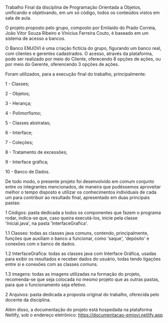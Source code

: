Trabalho Final da disciplina de Programação Orientada a Objetos, unificando e objetivando, em um só código, todos os conteúdos vistos em sala de aula.

O projeto proposto pelo grupo, composto por Emilaido do Prado Correia, João Vitor Souza Ribeiro e Vinicius Ferreira Couto, é baseado em um sistema de acesso a bancos.

O Banco EMJOVI é uma criação fictícia do grupo, figurando um banco real, com  clientes e gerentes cadastrados. O acesso, através da plataforma, pode ser realizado por meio do Cliente, oferecendo 8 opções de ações, ou por meio do Gerente, oferencendo 3 opções de ações. 

Foram utilizados, para a execução final do trabalho, principalmente:

  1 - Classes;
  
  2 - Objetos;
  
  3 - Herança;
  
  4 - Polimorfismo;
  
  5 - Classes abstratas;
  
  6 - Interface;
  
  7 - Coleções;
  
  8 - Tratamento de excessões;
  
  9 - Interface gráfica;
  
  10 - Banco de Dados.

  De todo modo, o presente projeto foi desenvolvido em comum conjunto entre os integrantes mencionados, de maneira que pudéssemos aproveitar melhor o tempo disposto e utilizar os conhecimentos individuais de cada um para contribuir ao resultado final, apresentado em duas principais pastas:

  1 Códigos: pasta dedicada a todos os componentes que fazem o programa rodar, indica-se que, caso queira executá-los, inicie pela classe 'Inicial.java', na pasta 'InterfaceGrafica'.

  1.1 Classes: todas as classes java comuns, contendo, principalmente, funções que auxiliam o banco a funcionar, como 'saque', 'depósito' e conexões com o banco de dados.

  1.2 InterfaceGrafica: todas as classes java com Interface Gráfica, usadas para exibir os resultados e receber dados do usuário, todas tendo ligações entre si e conexões com as classes comuns.

  1.3 imagens: todas as imagens utilizadas na formação do projeto, recomenda-se que seja colocada no mesmo projeto que as outras pastas, para que o funcionamento seja efetivo.

  2 Arquivos: pasta dedicada a proposta original do trabalho, oferecida pelo docente da disciplina.

Além disso, a documentação do projeto está hospedada na plataforma Netlify, sob o endereço eletrônico: <https://documentacao-emjovi.netlify.app>
